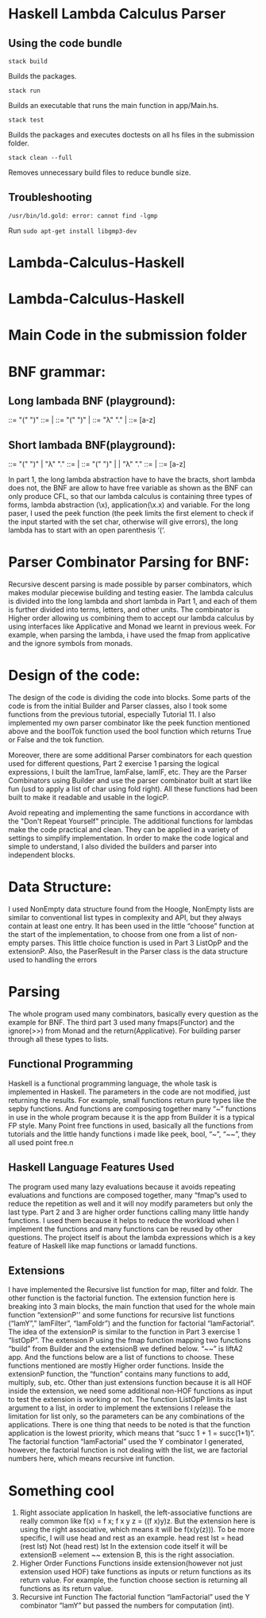 # Haskell Lambda Calculus Parser

## Using the code bundle

`stack build`

Builds the packages.

`stack run`

Builds an executable that runs the main function in app/Main.hs.

`stack test`

Builds the packages and executes doctests on all hs files in the submission folder.

`stack clean --full`

Removes unnecessary build files to reduce bundle size.

## Troubleshooting

`/usr/bin/ld.gold: error: cannot find -lgmp`

Run `sudo apt-get install libgmp3-dev`
# Lambda-Calculus-Haskell
# Lambda-Calculus-Haskell


# Main Code in the submission folder 

# BNF grammar:
## Long lambada BNF (playground):


<longLam> ::= "(" <longobject> ")"
<longlam> ::= <longlam> <longterm> | <longterm> <longterm> ::= "(" <longobject> ")" | <letter> <longobject> ::= "λ" <letter> "." <longlam> | <longlam> <letter> ::= [a-z]
  
## Short lambada BNF(playground):

<shortLam> ::= "(" <shortlam> ")" | "λ" <letterList> "." <shortlam> <shortlam> ::= <shortlam> <shortterm> | <shortterm>
<shortterm> ::= "(" <shortlam> ")" | <letter> | "λ" <letterList> "." <shortlam> <letterList> ::= <letter> | <letter> <letterList>
<letter> ::= [a-z]

  
In part 1, the long lambda abstraction have to have the bracts, short lambda does not, the BNF are allow to have free variable as shown as the BNF can only produce CFL, so that our lambda calculus is containing three types of forms, lambda abstraction (\x), application(\x.x) and variable. For the long paser, I used the peek function (the peek limits the first element to check if the input started with the set char, otherwise will give errors), the long lambda has to start with an open parenthesis ‘(‘.

# Parser Combinator Parsing for BNF:
Recursive descent parsing is made possible by parser combinators, which makes modular piecewise building and testing easier. The lambda calculus is divided into the long lambda and short lambda in Part 1, and each of them is further divided into terms, letters, and other units. The combinator is Higher order allowing us combining them to accept our lambda calculus by using interfaces like Applicative and Monad we learnt in previous week. For example, when parsing the lambda, i have used the fmap from applicative and the ignore symbols from monads.
 
# Design of the code:
The design of the code is dividing the code into blocks. Some parts of the code is from the initial Builder and Parser classes, also I took some functions from the previous tutorial, especially Tutorial 11. I also implemented my own parser combinator like the peek function mentioned above and the boolTok function used the bool function which returns True or False and the tok function.
  
Moreover, there are some additional Parser combinators for each question used for different questions, Part 2 exercise 1 parsing the logical expressions, I built the lamTrue, lamFalse, lamIF, etc. They are the Parser Combinators using Builder and use the parser combinator built at start like fun (usd to apply a list of char using fold right). All these functions had been built to make it readable and usable in the logicP.
  
Avoid repeating and implementing the same functions in accordance with the "Don't Repeat Yourself" principle. The additional functions for lambdas make the code practical and clean. They can be applied in a variety of settings to simplify implementation. In order to make the code logical and simple to understand, I also divided the builders and parser into independent blocks.

# Data Structure:
I used NonEmpty data structure found from the Hoogle, NonEmpty lists are similar to conventional list types in complexity and API, but they always contain at least one entry. It has been used in the little “choose” function at the start of the implementation, to choose from one from a list of non- empty parses. This little choice function is used in Part 3 ListOpP and the extensionP. Also, the PaserResult in the Parser class is the data structure used to handling the errors

# Parsing
The whole program used many combinators, basically every question as the example for BNF. The third part 3 used many fmaps(Functor) and the ignore(>>) from Monad and the return(Applicative). For building parser through all these types to lists.

## Functional Programming
Haskell is a functional programming language, the whole task is implemented in Haskell. The parameters in the code are not modified, just returning the results. For example, small functions return pure types like the sepby functions. And functions are composing together many “~” functions in use in the whole program because it is the app from Builder it is a typical FP style. Many Point free functions in used, basically all the functions from tutorials and the little handy functions i made like peek, bool, “~”, “~~”, they all used point free.n

## Haskell Language Features Used
The program used many lazy evaluations because it avoids repeating evaluations and functions are composed together, many “fmap”s used to reduce the repetition as well and it will noy modify parameters but only the last type. Part 2 and 3 are higher order functions calling many little handy functions. I used them because it helps to reduce the workload when I implement the functions and many functions can be reused by other questions. The project itself is about the lambda expressions which is a key feature of Haskell like map functions or lamadd functions.

## Extensions
I have implemented the Recursive list function for map, filter and foldr. The other
function is the factorial function.
The extension function here is breaking into 3 main blocks, the main function that used for the whole main function “extensionP'' and some functions for recursive list functions (“lamY”,” lamFilter”, “lamFoldr”) and the function for factorial “lamFactorial”. The idea of the extensionP is similar to the function in Part 3 exercise 1 “listOpP”. The extension P using the fmap function mapping two functions “build” from Builder and the extensionB we defined below. “~~” is liftA2 app. And the functions below are a list of functions to choose. These functions mentioned are mostly Higher order functions.
Inside the extensionP function, the “function” contains many functions to add, multiply, sub, etc. Other than just extensions function because it is all HOF inside the extension, we need some additional non-HOF functions as input to test the extension is working or not.
The function ListOpP limits its last argument to a list, in order to implement the extensions I release the limitation for list only, so the parameters can be any combinations of the applications. There is one thing that needs to be noted is that the function application is the lowest priority, which means that “succ 1 + 1 = succ(1+1)”.
The factorial function “lamFactorial” used the Y combinator I generated, however, the factorial function is not dealing with the list, we are factorial numbers here, which means recursive int function.

# Something cool
1. Right associate application
In haskell, the left-associative functions are really common like f(x) = f x;
f x y z = ((f x)y)z. But the extension here is using the right associative, which means it will be f(x(y(z))). To be more specific, I will use head and rest as an example.
head rest lst = head (rest lst) Not (head rest) lst
In the extension code itself it will be extensionB =element ~~ extension B, this is the right association.
2. Higher Order Functions
Functions inside extension(however not just extension used HOF) take functions as inputs or return functions as its return value. For example, the function choose section is returning all functions as its return value.
3. Recursive int Function
The factorial function “lamFactorial” used the Y combinator “lamY” but passed the numbers for computation (int).
